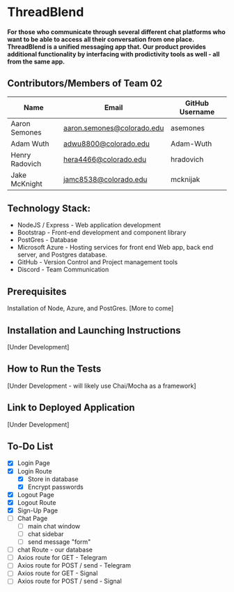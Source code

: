 # ThreadBlend

#### For those who communicate through several different chat platforms who want to be able to access all their conversation from one place. ThreadBlend is a unified messaging app that. Our product provides additional functionality by interfacing with prodictivity tools as well - all from the same app.


## Contributors/Members of Team 02
|Name|Email|GitHub Username|
|----|-----|---------------|
|Aaron Semones | aaron.semones@colorado.edu | asemones|
| Adam Wuth | adwu8800@colorado.edu | Adam-Wuth|
| Henry Radovich | hera4466@colorado.edu | hradovich|
| Jake McKnight | jamc8538@colorado.edu | mcknijak | 

## Technology Stack:
- NodeJS / Express - Web application development
- Bootstrap - Front-end development and component library
- PostGres - Database 
- Microsoft Azure - Hosting services for front end Web app, back end server, and Postgres database.
- GitHub - Version Control and Project management tools
- Discord - Team Communication


## Prerequisites
Installation of Node, Azure, and PostGres. [More to come]

## Installation and Launching Instructions
[Under Development]

## How to Run the Tests
[Under Development - will likely use Chai/Mocha as a framework]

## Link to Deployed Application 
[Under Development]


## To-Do List

- [x] Login Page
- [x] Login Route
  - [x] Store in database
  - [x] Encrypt passwords
- [x] Logout Page
- [x] Logout Route
- [x] Sign-Up Page
- [ ] Chat Page
    - [ ] main chat window
    - [ ] chat sidebar
    - [ ] send message "form"
- [ ] chat Route - our database
- [ ] Axios route for GET - Telegram
- [ ] Axios route for POST / send - Telegram
- [ ] Axios route for GET - Signal
- [ ] Axios route for POST / send - Signal 